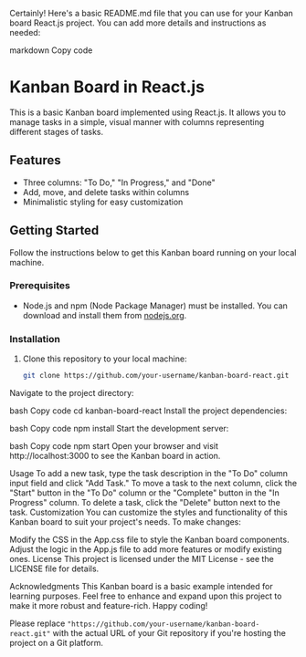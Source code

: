 Certainly! Here's a basic README.md file that you can use for your Kanban board React.js project. You can add more details and instructions as needed:

markdown
Copy code
# Kanban Board in React.js

This is a basic Kanban board implemented using React.js. It allows you to manage tasks in a simple, visual manner with columns representing different stages of tasks.

## Features

- Three columns: "To Do," "In Progress," and "Done"
- Add, move, and delete tasks within columns
- Minimalistic styling for easy customization

## Getting Started

Follow the instructions below to get this Kanban board running on your local machine.

### Prerequisites

- Node.js and npm (Node Package Manager) must be installed. You can download and install them from [nodejs.org](https://nodejs.org/).

### Installation

1. Clone this repository to your local machine:

   ```bash
   git clone https://github.com/your-username/kanban-board-react.git
Navigate to the project directory:

bash
Copy code
cd kanban-board-react
Install the project dependencies:

bash
Copy code
npm install
Start the development server:

bash
Copy code
npm start
Open your browser and visit http://localhost:3000 to see the Kanban board in action.

Usage
To add a new task, type the task description in the "To Do" column input field and click "Add Task."
To move a task to the next column, click the "Start" button in the "To Do" column or the "Complete" button in the "In Progress" column.
To delete a task, click the "Delete" button next to the task.
Customization
You can customize the styles and functionality of this Kanban board to suit your project's needs. To make changes:

Modify the CSS in the App.css file to style the Kanban board components.
Adjust the logic in the App.js file to add more features or modify existing ones.
License
This project is licensed under the MIT License - see the LICENSE file for details.

Acknowledgments
This Kanban board is a basic example intended for learning purposes.
Feel free to enhance and expand upon this project to make it more robust and feature-rich.
Happy coding!

Please replace `"https://github.com/your-username/kanban-board-react.git"` with the actual URL of your Git repository if you're hosting the project on a Git platform.